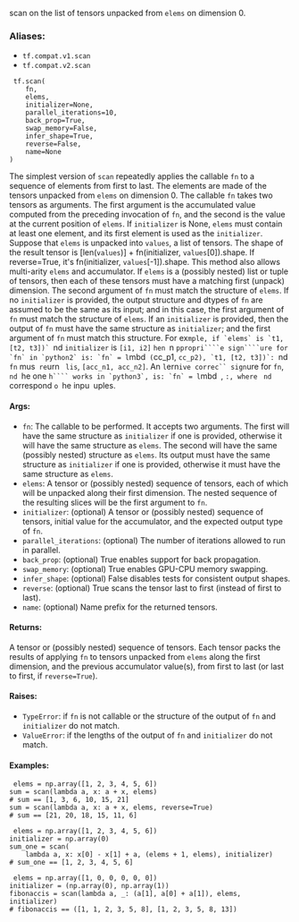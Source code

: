 scan on the list of tensors unpacked from `elems` on dimension 0.
### Aliases:
- `tf.compat.v1.scan`
- `tf.compat.v2.scan`

```
 tf.scan(
    fn,
    elems,
    initializer=None,
    parallel_iterations=10,
    back_prop=True,
    swap_memory=False,
    infer_shape=True,
    reverse=False,
    name=None
)
```
The simplest version of `scan` repeatedly applies the callable `fn` to a sequence of elements from first to last. The elements are made of the tensors unpacked from `elems` on dimension 0. The callable `fn` takes two tensors as arguments. The first argument is the accumulated value computed from the preceding invocation of `fn`, and the second is the value at the current position of `elems`. If `initializer` is None, `elems` must contain at least one element, and its first element is used as the `initializer`.
Suppose that `elems` is unpacked into `values`, a list of tensors. The shape of the result tensor is [len(`values`)] + fn(initializer, `values`[0]).shape. If reverse=True, it's fn(initializer, `values`[-1]).shape.
This method also allows multi-arity `elems` and accumulator. If `elems` is a (possibly nested) list or tuple of tensors, then each of these tensors must have a matching first (unpack) dimension. The second argument of `fn` must match the structure of `elems`.
If no `initializer` is provided, the output structure and dtypes of `fn` are assumed to be the same as its input; and in this case, the first argument of `fn` must match the structure of `elems`.
If an `initializer` is provided, then the output of `fn` must have the same structure as `initializer`; and the first argument of `fn` must match this structure.
For ex``mple, if `elems` is `t1, [t2, t3])` ``nd `initializer` is `[i1, i2]` ``hen ``n ``ppropri````e sign````ure for `fn` in `python2` is: `fn` = l``mbd`` (``cc_p1, ``cc_p2), `t1, [t2, t3])`: ``nd `fn` mus`` re``urn `` lis``, `[acc_n1, acc_n2]`. An ``l``ern````ive correc`` sign````ure for `fn`, ``nd ``he one ``h```` works in `python3`, is: `fn` = l``mbd`` ``, ``:, where `` ``nd `` correspond ``o ``he inpu`` ``uples.
#### Args:
- `fn`: The callable to be performed. It accepts two arguments. The first will have the same structure as `initializer` if one is provided, otherwise it will have the same structure as `elems`. The second will have the same (possibly nested) structure as `elems`. Its output must have the same structure as `initializer` if one is provided, otherwise it must have the same structure as `elems`.
- `elems`: A tensor or (possibly nested) sequence of tensors, each of which will be unpacked along their first dimension. The nested sequence of the resulting slices will be the first argument to `fn`.
- `initializer`: (optional) A tensor or (possibly nested) sequence of tensors, initial value for the accumulator, and the expected output type of `fn`.
- `parallel_iterations`: (optional) The number of iterations allowed to run in parallel.
- `back_prop`: (optional) True enables support for back propagation.
- `swap_memory`: (optional) True enables GPU-CPU memory swapping.
- `infer_shape`: (optional) False disables tests for consistent output shapes.
- `reverse`: (optional) True scans the tensor last to first (instead of first to last).
- `name`: (optional) Name prefix for the returned tensors.
#### Returns:
A tensor or (possibly nested) sequence of tensors. Each tensor packs the results of applying `fn` to tensors unpacked from `elems` along the first dimension, and the previous accumulator value(s), from first to last (or last to first, if `reverse=True`).
#### Raises:
- `TypeError`: if `fn` is not callable or the structure of the output of `fn` and `initializer` do not match.
- `ValueError`: if the lengths of the output of `fn` and `initializer` do not match.
#### Examples:

```
 elems = np.array([1, 2, 3, 4, 5, 6])
sum = scan(lambda a, x: a + x, elems)
# sum == [1, 3, 6, 10, 15, 21]
sum = scan(lambda a, x: a + x, elems, reverse=True)
# sum == [21, 20, 18, 15, 11, 6]
```

```
 elems = np.array([1, 2, 3, 4, 5, 6])
initializer = np.array(0)
sum_one = scan(
    lambda a, x: x[0] - x[1] + a, (elems + 1, elems), initializer)
# sum_one == [1, 2, 3, 4, 5, 6]
```

```
 elems = np.array([1, 0, 0, 0, 0, 0])
initializer = (np.array(0), np.array(1))
fibonaccis = scan(lambda a, _: (a[1], a[0] + a[1]), elems, initializer)
# fibonaccis == ([1, 1, 2, 3, 5, 8], [1, 2, 3, 5, 8, 13])
```
